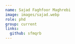 ```yaml
---
name: Sajad Faghfoor Maghrebi
image: images/sajad.webp
role: phd
group: current
links:
  github: sfmqrb
---
```


